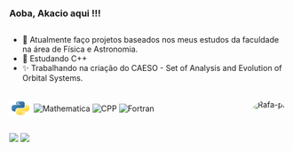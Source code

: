 ### Aoba, Akacio aqui !!!
##
- 🔭 Atualmente faço projetos baseados nos meus estudos da faculdade na área de Física e Astronomia.
- 🌱 Estudando C++
- ✨ Trabalhando na criação do CAESO - Set of Analysis and Evolution of Orbital Systems.
<div style="display: inline_block"><br>
  <img align="center" alt="Python" height="30" width="40" src="https://raw.githubusercontent.com/devicons/devicon/master/icons/python/python-original.svg">
  <img align="center" alt="Mathematica" height="30" width="40" src="https://www.logo.wine/a/logo/Wolfram_Mathematica/Wolfram_Mathematica-Logo.wine.svg">
  <img align="center" alt="CPP" height="30" width="40" src="https://cdn.jsdelivr.net/gh/devicons/devicon/icons/cplusplus/cplusplus-original.svg">
  <img align="center" alt="Fortran" height="30" width="40" src="https://upload.wikimedia.org/wikipedia/commons/thumb/b/b8/Fortran_logo.svg/255px-Fortran_logo.svg.png?20201010021443">
  
  <img align="right" alt="Rafa-pic" height="150" style="border-radius:50px;" src="https://preview.redd.it/821jrbzchww81.gif?width=600&auto=webp&s=0b7323631e03273e6787c517e75b9ada8abee8eb">
</div>
  
  ##
 
<div> 
  <a href="https://www.instagram.com/akacioow" target="_blank"><img src="https://img.shields.io/badge/-Instagram-%23E4405F?style=for-the-badge&logo=instagram&logoColor=white" target="_blank"></a>
  <a href = "mailto:victor.mor.acacio@gmail.com"><img src="https://img.shields.io/badge/-Gmail-%23333?style=for-the-badge&logo=gmail&logoColor=white" target="_blank"></a>
</div>

  ##
